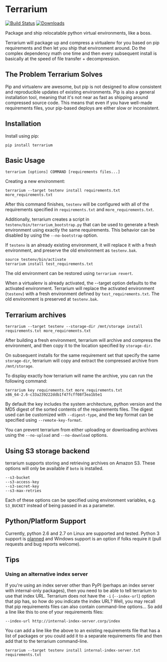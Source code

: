 # Terrarium

[![Build Status](https://travis-ci.org/PolicyStat/terrarium.png?branch=master)](https://travis-ci.org/PolicyStat/terrarium)
[![Downloads](https://pypip.in/v/terrarium/badge.png)](https://crate.io/packages/terrarium/)

Package and ship relocatable python virtual environments, like a boss.

Terrarium will package up and compress a virtualenv for you based on pip
requirements and then let you ship that environment around.  Do the
complex dependency math one time and then every subsequent install is
basically at the speed of file transfer + decompression.

## The Problem Terrarium Solves

Pip and virtualenv are awesome, but pip is not designed to allow
consistent and reproducible updates of existing environments.  Pip is
also a general installation tool, meaning that it's not near as fast as
shipping around compressed source code.  This means that even if you
have well-made requirements files, your pip-based deploys are either
slow or inconsistent.

## Installation

Install using pip:

    pip install terrarium

## Basic Usage

    terrarium [options] COMMAND [requirements files...]

Creating a new environment:

    terrarium --target testenv install requirements.txt more_requirements.txt

After this command finishes, `testenv` will be configured with all of
the requirements specified in `requirements.txt` and
`more_requirements.txt`.

Additionally, terrarium creates a script in `testenv/bin/terrarium_bootstrap.py` that can be used to generate a fresh environment using exactly the same requirements. This behavior can be disabled by using the `--no-bootstrap` option.

If `testenv` is an already existing environment, it will replace it with a fresh environment, and preserve the old environment as `testenv.bak`.

    source testenv/bin/activate
    terrarium install test_requirements.txt

The old environment can be restored using `terrarium revert`.

When a virtualenv is already activated, the --target option defaults to
the activated environment. Terrarium will replace the activated
environment (`testenv`) with a fresh environment defined by `test_requirements.txt`.
The old environment is preserved at `testenv.bak`.

## Terrarium archives

    terrarium --target testenv --storage-dir /mnt/storage install requirements.txt more_requirements.txt

After building a fresh environment, terrarium will archive and compress
the environment, and then copy it to the location specified by
`storage-dir`.

On subsequent installs for the same requirement set that specify the same
`storage-dir`, terrarium will copy and extract the compressed archive
from `/mnt/storage`.

To display exactly how terrarium will name the archive, you can run the
following command:

    terrarium key requirements.txt more_requirements.txt
    x86_64-2.6-c33a239222ddb1f47fcff08f3ea1b5e1

By default the key includes the system architecture, python version and
the MD5 digest of the sorted contents of the requirements files. The
digest used can be customized with `--digest-type`, and the key format
can be specified using `--remote-key-format`.

You can prevent terrarium from either uploading or downloading archives
using the `--no-upload` and `--no-download` options.

## Using S3 storage backend

terrarium supports storing and retrieving archives on Amazon S3. These
options will only be available if `boto` is installed.

    --s3-bucket
    --s3-access-key
    --s3-secret-key
    --s3-max-retries

Each of these options can be specified using environment variables, e.g.
`S3_BUCKET` instead of being passed in as a parameter.

## Python/Platform Support

Currently,
python 2.6 and 2.7 on Linux are supported and tested.
Python 3 support is 
[planned](https://github.com/PolicyStat/terrarium/issues/8) and
Windows support is an option if folks require it (pull requests and
bug reports welcome).

## Tips

### Using an alternative index server

If you're using an index server other than PyPI (perhaps an index server
with internal-only packages), then you need to be able to tell terrarium
to use that index URL. Terrarium does not have the `-i`
(`--index-url`) option that pip has, so how do you indicate the index
URL? Well, you may recall that pip requirements files can also
contain command-line options... So add a line like this to one of your
requirements files:

```
--index-url http://internal-index-server.corp/index
```

You can add a line like the above to an existing requirements file that
has a list of packages or you could add it to a separate requirements
file and then add that to the terrarium command-line.

    terrarium --target testenv install internal-index-server.txt requirements.txt
